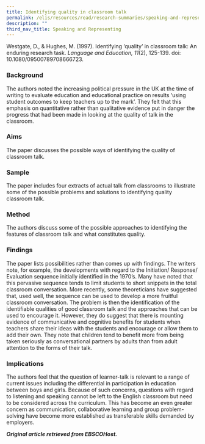 ```yaml
---
title: Identifying quality in classroom talk
permalink: /elis/resources/read/research-summaries/speaking-and-representing/identifying-quality-classroom-talk/
description: ""
third_nav_title: Speaking and Representing
---
```

Westgate, D., & Hughes, M. (1997). Identifying ‘quality’ in classroom talk: An enduring research task. _Language and Education, 11_(2), 125-139. doi: 10.1080/09500789708666723.

### Background

The authors noted the increasing political pressure in the UK at the time of writing to evaluate education and educational practice on results ‘using student outcomes to keep teachers up to the mark’. They felt that this emphasis on quantitative rather than qualitative evidence put in danger the progress that had been made in looking at the quality of talk in the classroom.

### Aims

The paper discusses the possible ways of identifying the quality of classroom talk.

### Sample

The paper includes four extracts of actual talk from classrooms to illustrate some of the possible problems and solutions to identifying quality classroom talk.

### Method

The authors discuss some of the possible approaches to identifying the features of classroom talk and what constitutes quality.

### Findings

The paper lists possibilities rather than comes up with findings. The writers note, for example, the developments with regard to the Initiation/ Response/ Evaluation sequence initially identified in the 1970’s. Many have noted that this pervasive sequence tends to limit students to short snippets in the total classroom conversation. More recently, some theoreticians have suggested that, used well, the sequence can be used to develop a more fruitful classroom conversation. The problem is then the identification of the identifiable qualities of good classroom talk and the approaches that can be used to encourage it. However, they do suggest that there is mounting evidence of communicative and cognitive benefits for students when teachers share their ideas with the students and encourage or allow them to add their own. They note that children tend to benefit more from being taken seriously as conversational partners by adults than from adult attention to the forms of their talk.

### Implications

The authors feel that the question of learner-talk is relevant to a range of current issues including the differential in participation in education between boys and girls. Because of such concerns, questions with regard to listening and speaking cannot be left to the English classroom but need to be considered across the curriculum. This has become an even greater concern as communication, collaborative learning and group problem-solving have become more established as transferable skills demanded by employers.

_**Original article retrieved from EBSCOHost.**_  

